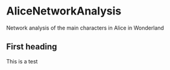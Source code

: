 # AliceNetworkAnalysis
Network  analysis of the main characters in Alice in Wonderland

## First heading

This is a test 
